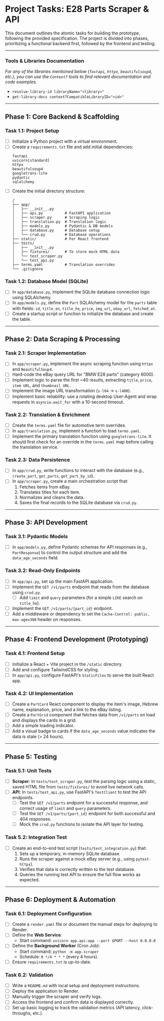 # Project Tasks: E28 Parts Scraper & API

This document outlines the atomic tasks for building the prototype, following the provided specification. The project is divided into phases, prioritizing a functional backend first, followed by the frontend and testing.

---

### Tools & Libraries Documentation
*For any of the libraries mentioned below (`fastapi`, `httpx`, `beautifulsoup4`, etc.), you can use the `Context7` tools to find relevant documentation and code examples.*
- `resolve-library-id libraryName="<library>"`
- `get-library-docs context7CompatibleLibraryID="<id>"`

---

## Phase 1: Core Backend & Scaffolding

### Task 1.1: Project Setup
- [ ] Initialize a Python project with a virtual environment.
- [ ] Create a `requirements.txt` file and add initial dependencies:
  ```
  fastapi
  uvicorn[standard]
  httpx
  beautifulsoup4
  googletrans-lite
  pydantic
  sqlalchemy
  ```
- [ ] Create the initial directory structure:
  ```
  /
  ├── app/
  │   ├── __init__.py
  │   ├── api.py          # FastAPI application
  │   ├── scraper.py      # Scraping logic
  │   ├── translation.py  # Translation logic
  │   ├── models.py       # Pydantic & DB models
  │   ├── database.py     # Database setup
  │   └── crud.py         # Database operations
  ├── static/             # For React frontend
  ├── tests/
  │   ├── __init__.py
  │   ├── fixtures/       # To store mock HTML data
  │   └── test_scraper.py
  │   └── test_api.py
  ├── terms.yaml          # Translation overrides
  └── .gitignore
  ```

### Task 1.2: Database Model (SQLite)
- [ ] In `app/database.py`, implement the SQLite database connection logic using SQLAlchemy.
- [ ] In `app/models.py`, define the `Part` SQLAlchemy model for the `parts` table with fields: `id`, `title_en`, `title_he`, `price`, `img_url`, `ebay_url`, `fetched_at`.
- [ ] Create a startup script or function to initialize the database and create the table.

---

## Phase 2: Data Scraping & Processing

### Task 2.1: Scraper Implementation
- [ ] In `app/scraper.py`, implement the async scraping function using `httpx` and `BeautifulSoup4`.
- [ ] Hard-code the eBay query URL for "BMW E28 parts" (category 6000).
- [ ] Implement logic to parse the first ~40 results, extracting `title`, `price`, `item URL`, and `thumbnail URL`.
- [ ] Implement the image URL transformation (`s-l64` → `s-l400`).
- [ ] Implement basic reliability: use a rotating desktop User-Agent and wrap requests in `asyncio.wait_for` with a 10-second timeout.

### Task 2.2: Translation & Enrichment
- [ ] Create the `terms.yaml` file for automotive term overrides.
- [ ] In `app/translation.py`, implement a function to load `terms.yaml`.
- [ ] Implement the primary translation function using `googletrans-lite`. It should first check for an override in the `terms.yaml` map before calling the translation service.

### Task 2.3: Data Persistence
- [ ] In `app/crud.py`, write functions to interact with the database (e.g., `create_part`, `get_parts`, `get_part_by_id`).
- [ ] In `app/scraper.py`, create a main orchestration script that:
    1. Fetches items from eBay.
    2. Translates titles for each item.
    3. Normalizes and cleans the data.
    4. Saves the final records to the SQLite database via `crud.py`.

---

## Phase 3: API Development

### Task 3.1: Pydantic Models
- [ ] In `app/models.py`, define Pydantic schemas for API responses (e.g., `PartResponse`) to control the output structure and add the `data_age_seconds` field.

### Task 3.2: Read-Only Endpoints
- [ ] In `app/api.py`, set up the main FastAPI application.
- [ ] Implement the `GET /v1/parts` endpoint that reads from the database using `crud.py`.
    - [ ] Add `limit` and `query` parameters (for a simple `LIKE` search on `title_he`).
- [ ] Implement the `GET /v1/parts/{part_id}` endpoint.
- [ ] Add a middleware or dependency to set the `Cache-Control: public, max-age=300` header on responses.

---

## Phase 4: Frontend Development (Prototyping)

### Task 4.1: Frontend Setup
- [ ] Initialize a React + Vite project in the `/static` directory.
- [ ] Add and configure TailwindCSS for styling.
- [ ] In `app/api.py`, configure FastAPI's `StaticFiles` to serve the built React app.

### Task 4.2: UI Implementation
- [ ] Create a `PartCard` React component to display the item's image, Hebrew name, explanation, price, and a link to the eBay listing.
- [ ] Create a `PartGrid` component that fetches data from `/v1/parts` on load and displays the cards in a grid.
- [ ] Add a simple loading indicator.
- [ ] Add a visual badge to cards if the `data_age_seconds` value indicates the data is stale (> 24 hours).

---

## Phase 5: Testing

### Task 5.1: Unit Tests
- [ ] **Scraper**: In `tests/test_scraper.py`, test the parsing logic using a static, saved HTML file from `tests/fixtures/` to avoid live network calls.
- [ ] **API**: In `tests/test_api.py`, use FastAPI's `TestClient` to test the API endpoints.
    - [ ] Test the `GET /v1/parts` endpoint for a successful response, and correct usage of `limit` and `query` parameters.
    - [ ] Test the `GET /v1/parts/{part_id}` endpoint for both successful and 404 responses.
    - [ ] Mock the `crud.py` functions to isolate the API layer for testing.

### Task 5.2: Integration Test
- [ ] Create an end-to-end test script (`tests/test_integration.py`) that:
    1. Sets up a temporary, in-memory SQLite database.
    2. Runs the scraper against a mock eBay server (e.g., using `pytest-httpx`).
    3. Verifies that data is correctly written to the test database.
    4. Queries the running test API to ensure the full flow works as expected.

---

## Phase 6: Deployment & Automation

### Task 6.1: Deployment Configuration
- [ ] Create a `render.yaml` file or document the manual steps for deploying to Render.
- [ ] Define the **Web Service**:
    - Start command: `uvicorn app.api:app --port $PORT --host 0.0.0.0`
- [ ] Define the **Background Worker** (Cron Job):
    - Start command: `python -m app.scraper`
    - Schedule: `0 */4 * * *` (every 4 hours).
- [ ] Ensure `requirements.txt` is up-to-date.

### Task 6.2: Validation
- [ ] Write a `README.md` with local setup and deployment instructions.
- [ ] Deploy the application to Render.
- [ ] Manually trigger the scraper and verify logs.
- [ ] Access the frontend and confirm data is displayed correctly.
- [ ] Set up basic logging to track the validation metrics (API latency, click-throughs, etc.).
